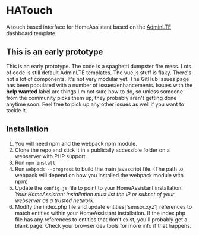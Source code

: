 # HATouch

A touch based interface for HomeAssistant based on the [AdminLTE](https://almsaeedstudio.com/themes/AdminLTE) dashboard template.

## This is an early prototype
This is an early prototype. The code is a spaghetti dumpster fire mess. Lots of code is still default AdminLTE templates. The vue.js stuff is flaky. There's not a lot of components. It's not very modular yet.
The GitHub Issues page has been populated with a number of issues/enhancements. Issues with the __help wanted__ label are things I'm not sure how to do, so unless someone from the community picks
them up, they probably aren't getting done anytime soon. Feel free to pick up any other issues as well if you want to tackle it.

## Installation
1. You will need npm and the webpack npm module.
2. Clone the repo and stick it in a publically accessible folder on a webserver with PHP support.
3. Run `npm install`
4. Run `webpack --progress` to build the main javascript file. (The path to webpack will depend on how you installed the webpack module with npm)
5. Update the `config.js` file to point to your HomeAssistant installation.
_Your HomeAssistant installation must list the IP or subnet of your webserver as a trusted network._
6. Modify the index.php file and update entities['sensor.xyz'] references to match entities within your HomeAssistant installation. If the index.php file has any references to entities that don't exist, you'll probably get a blank page. Check your browser dev tools for more info if that happens.

